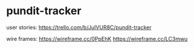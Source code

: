 # pundit-tracker

user stories:
https://trello.com/b/JuIVUR8C/pundit-tracker

wire frames:
https://wireframe.cc/0PpEhK
https://wireframe.cc/LC3mwu
